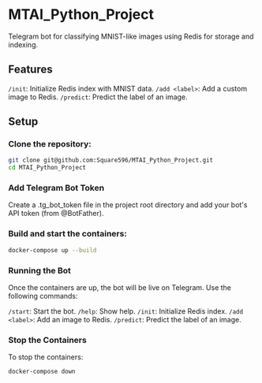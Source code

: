 # MTAI_Python_Project

Telegram bot for classifying MNIST-like images using Redis for storage and indexing.

## Features
`/init`: Initialize Redis index with MNIST data.
`/add <label>`: Add a custom image to Redis.
`/predict`: Predict the label of an image.

## Setup

### Clone the repository:
```bash
git clone git@github.com:Square596/MTAI_Python_Project.git
cd MTAI_Python_Project
```

### Add Telegram Bot Token
Create a .tg_bot_token file in the project root directory and add your bot's API token (from @BotFather).

### Build and start the containers:
```bash
docker-compose up --build
```

### Running the Bot
Once the containers are up, the bot will be live on Telegram. Use the following commands:

`/start`: Start the bot.
`/help`: Show help.
`/init`: Initialize Redis index.
`/add <label>`: Add an image to Redis.
`/predict`: Predict the label of an image.

### Stop the Containers
To stop the containers:

```bash
docker-compose down
```
